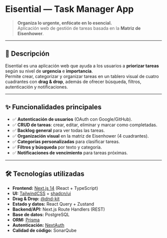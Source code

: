 # Eisential — Task Manager App  

> **Organiza lo urgente, enfócate en lo esencial.**  
> Aplicación web de gestión de tareas basada en la **Matriz de Eisenhower**.  

---

## 📌 Descripción  
Eisential es una aplicación web que ayuda a los usuarios a **priorizar tareas** según su nivel de **urgencia** e **importancia**.  
Permite crear, categorizar y organizar tareas en un tablero visual de cuatro cuadrantes con **drag & drop**, además de ofrecer búsqueda, filtros, autenticación y notificaciones.  

---

## ✨ Funcionalidades principales  
- ✅ **Autenticación de usuarios** (OAuth con Google/GitHub).  
- ✅ **CRUD de tareas**: crear, editar, eliminar y marcar como completadas.  
- ✅ **Backlog general** para ver todas las tareas.  
- ✅ **Organización visual** en la matriz de Eisenhower (4 cuadrantes).  
- ✅ **Categorías personalizadas** para clasificar tareas.  
- ✅ **Filtros y búsqueda** por texto y categoría.  
- ✅ **Notificaciones de vencimiento** para tareas próximas.  

---

## 🛠️ Tecnologías utilizadas  
- **Frontend:** [Next.js 14](https://nextjs.org/) (React + TypeScript)  
- **UI:** [TailwindCSS](https://tailwindcss.com/) + [shadcn/ui](https://ui.shadcn.com/)  
- **Drag & Drop:** [@dnd-kit](https://dndkit.com/)  
- **Estado y datos:** React Query + Zustand  
- **Backend/API:** Next.js Route Handlers (REST)  
- **Base de datos:** PostgreSQL  
- **ORM:** [Prisma](https://www.prisma.io/)  
- **Autenticación:** [NextAuth](https://next-auth.js.org/)  
- **Calidad de código:** SonarQube  

